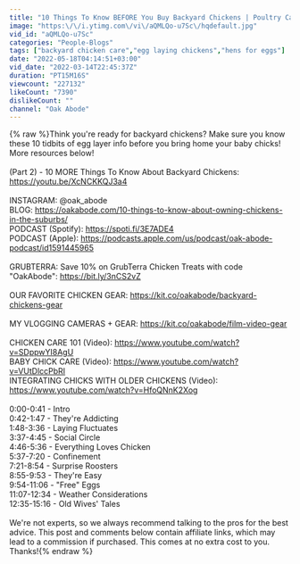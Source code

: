 ```yaml
---
title: "10 Things To Know BEFORE You Buy Backyard Chickens | Poultry Care For Beginners | Homesteading Tips"
image: "https:\/\/i.ytimg.com\/vi\/aQMLQo-u7Sc\/hqdefault.jpg"
vid_id: "aQMLQo-u7Sc"
categories: "People-Blogs"
tags: ["backyard chicken care","egg laying chickens","hens for eggs"]
date: "2022-05-18T04:14:51+03:00"
vid_date: "2022-03-14T22:45:37Z"
duration: "PT15M16S"
viewcount: "227132"
likeCount: "7390"
dislikeCount: ""
channel: "Oak Abode"
---
```

{% raw %}Think you're ready for backyard chickens? Make sure you know these 10 tidbits of egg layer info before you bring home your baby chicks! More resources below!<br /><br />(Part 2) - 10 MORE Things To Know About Backyard Chickens: <a rel="nofollow" target="blank" href="https://youtu.be/XcNCKKQJ3a4">https://youtu.be/XcNCKKQJ3a4</a><br /><br />INSTAGRAM: @oak_abode<br />BLOG: <a rel="nofollow" target="blank" href="https://oakabode.com/10-things-to-know-about-owning-chickens-in-the-suburbs/">https://oakabode.com/10-things-to-know-about-owning-chickens-in-the-suburbs/</a><br />PODCAST (Spotify): <a rel="nofollow" target="blank" href="https://spoti.fi/3E7ADE4">https://spoti.fi/3E7ADE4</a><br />PODCAST (Apple): <a rel="nofollow" target="blank" href="https://podcasts.apple.com/us/podcast/oak-abode-podcast/id1591445965">https://podcasts.apple.com/us/podcast/oak-abode-podcast/id1591445965</a><br /><br />GRUBTERRA: Save 10% on GrubTerra Chicken Treats with code &quot;OakAbode&quot;: <a rel="nofollow" target="blank" href="https://bit.ly/3nCS2vZ​">https://bit.ly/3nCS2vZ​</a><br /><br />OUR FAVORITE CHICKEN GEAR: <a rel="nofollow" target="blank" href="https://kit.co/oakabode/backyard-chickens-gear">https://kit.co/oakabode/backyard-chickens-gear</a><br /><br />MY VLOGGING CAMERAS + GEAR: <a rel="nofollow" target="blank" href="https://kit.co/oakabode/film-video-gear​">https://kit.co/oakabode/film-video-gear​</a><br /><br />CHICKEN CARE 101 (Video): <a rel="nofollow" target="blank" href="https://www.youtube.com/watch?v=SDppwYI8AgU">https://www.youtube.com/watch?v=SDppwYI8AgU</a><br />BABY CHICK CARE (Video): <a rel="nofollow" target="blank" href="https://www.youtube.com/watch?v=VUtDlccPbRI">https://www.youtube.com/watch?v=VUtDlccPbRI</a><br />INTEGRATING CHICKS WITH OLDER CHICKENS (Video): <a rel="nofollow" target="blank" href="https://www.youtube.com/watch?v=HfoQNnK2Xog">https://www.youtube.com/watch?v=HfoQNnK2Xog</a><br /><br />0:00-0:41 - Intro<br />0:42-1:47 - They're Addicting<br />1:48-3:36 - Laying Fluctuates<br />3:37-4:45 - Social Circle<br />4:46-5:36 - Everything Loves Chicken<br />5:37-7:20 - Confinement<br />7:21-8:54 - Surprise Roosters<br />8:55-9:53 - They're Easy<br />9:54-11:06 - &quot;Free&quot; Eggs<br />11:07-12:34 - Weather Considerations<br />12:35-15:16 - Old Wives' Tales<br /><br />We're not experts, so we always recommend talking to the pros for the best advice. This post and comments below contain affiliate links, which may lead to a commission if purchased. This comes at no extra cost to you. Thanks!{% endraw %}
